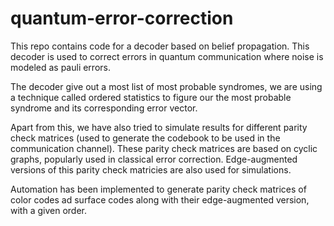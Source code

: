 # quantum-error-correction
This repo contains code for a decoder based on belief propagation. This decoder is used to correct errors in quantum communication where noise is modeled as pauli errors.

The decoder give out a most list of most probable syndromes, we are using a technique called ordered statistics to figure our the most probable syndrome and its corresponding error vector.

Apart from this, we have also tried to simulate results for different parity check matrices (used to generate the codebook to be used in the communication channel). These parity check matrices are based on cyclic graphs, popularly used in classical error correction. Edge-augmented versions of this parity check matricies are also used for simulations. 

Automation has been implemented to generate parity check matrices of color codes ad surface codes along with their edge-augmented version, with a given order.
